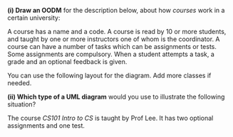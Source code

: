 <panel header="{{ icon_Q }} OODM for the Course domain">

**(i) Draw an OODM** for the description below, about how <tooltip content="in some universities, these are called _modules_">_courses_</tooltip> work in a certain university:

<div class="indented text-monospace">

A course has a name and a code. A course is read by 10 or more students, and taught by one or more instructors one of whom is the coordinator. A course can have a number of tasks which can be assignments or tests. Some assignments are compulsory. When a student attempts a task, a grade and an optional feedback is given.

</div>
You can use the following layout for the diagram. Add more classes if needed.
<p/>
<pic eager src="images/CourseDomainLayout.png" width="50%"/>

<p/>
<panel type="seamless" header="Example OODM" minimized >
  <pic eager src="{{ baseUrl }}/modeling/modelingStructures/objectOrientedDomainModels/images/diagram.png" width="700" />
</panel>
<p/>

**(ii) Which type of a UML diagram** would you use to illustrate the following situation?

<div class="indented text-monospace">

The course _CS101 Intro to CS_ is taught by Prof Lee. It has two optional assignments and one test.

</div>

</panel>
